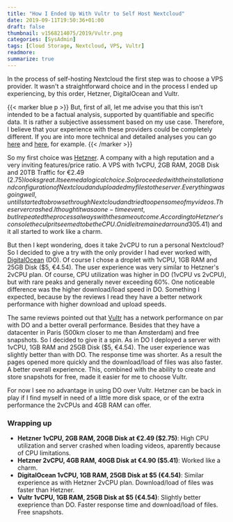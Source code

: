 ```yaml
---
title: "How I Ended Up With Vultr to Self Host Nextcloud"
date: 2019-09-11T19:50:36+01:00
draft: false
thumbnail: v1568214075/2019/Vultr.png
categories: [SysAdmin]
tags: [Cloud Storage, Nextcloud, VPS, Vultr]
readmore: 
summarize: true
---
```


In the process of self-hosting Nextcloud the first step was to choose a VPS provider. It wasn't a straightforward choice and in the process I ended up experiencing, by this order, Hetzner, DigitalOcean and Vultr.

{{< marker blue p >}}
But, first of all, let me advise you that this isn't intended to be a factual analysis, supported by quantifiable and specific data. It is rather a subjective assessment based on my use case. Therefore, I believe that your experience with these providers could be completely different. If you are into more technical and detailed analyses you can go [here](https://www.vpsbenchmarks.com/) and [here](https://community.centminmod.com/threads/13-way-vps-server-benchmark-comparison-tests-upcloud-vs-digitalocean-vs-linode-vs-vultr-vs-hetzner.17742/), for example.
{{< /marker >}}

<!--more-->

So my first choice was [Hetzner](https://www.hetzner.com/cloud/). A company with a high reputation and a very inviting features/price ratio. A VPS with 1vCPU, 2GB RAM, 20GB Disk and 20TB Traffic for €2.49 ($2.75) looks great. It seemed a logical choice. So I proceeded with the installation and configuration of Nextcloud and uploaded my files to the server. Everything was going well, until I started to browse through Nextcloud and tried to open some of my videos. The server crashed. I thought it was a one-time event, but I repeated the process always with the same outcome. According to Hetzner's console the culprit seemed to be the CPU. On idle it remained arround 30% and very often reached 100%. So I upgraded the VPS to 2vCPU, 4GB RAM and 40GB Disk for €4.90 ($5.41) and it all started to work like a charm.

But then I kept wondering, does it take 2vCPU to run a personal Nextcloud? So I decided to give a try with the only provider I had ever worked with, [DigitalOcean](https://www.digitalocean.com/pricing/) (DO). Of course I chose a droplet with 1vCPU, 1GB RAM and 25GB Disk ($5, €4.54). The user experience was very similar to Hetzner's 2vCPU plan. Of course, CPU utilization was higher in DO (1vCPU vs 2vCPU), but with rare peaks and generally never exceeding 60%. One noticeable difference was the higher download/load speed in DO. Something I expected, because by the reviews I read they have a better network performance with higher download and upload speeds.

The same reviews pointed out that [Vultr](https://www.vultr.com/products/cloud-compute/) has a network performance on par with DO and a better overall performance. Besides that they have a datacenter in Paris (500km closer to me than Amsterdam) and free snapshots. So I decided to give it a spin. As in DO I deployed a server with 1vCPU, 1GB RAM and 25GB Disk ($5,  €4.54). The user experience was slightly better than with DO. The response time was shorter. As a result the pages opened more quickly and the download/load of files was also faster. A better overall experience. This, combined with the ability to create and store snapshots for free, made it easier for me to choose Vultr.

For now I see no advantage in using DO over Vultr. Hetzner can be back in play if I find myself in need of a little more disk space, or of the extra performance the 2vCPUs and 4GB RAM can offer.

### Wrapping up

- **Hetzner 1vCPU, 2GB RAM, 20GB Disk at €2.49 ($2.75)**: High CPU utilization and server crashed when loading videos, aparently because of CPU limitations.
- **Hetzner 2vCPU, 4GB RAM, 40GB Disk at €4.90 ($5.41)**: Worked like a charm.
- **DigitalOcean 1vCPU, 1GB RAM, 25GB Disk at $5 (€4.54)**:  Similar experience as with Hetzner 2vCPU plan. Download/load of files was faster than Hetzner.
- **Vultr 1vCPU, 1GB RAM, 25GB Disk at $5 (€4.54)**: Slightly better exeprience than DO. Faster response time and download/load of files. Free snapshots.
